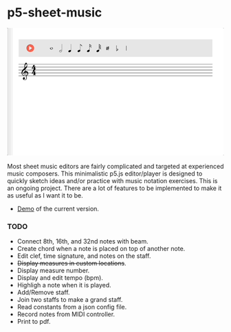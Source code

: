 # p5-sheet-music
![](docs/p5-sheet-music.gif)

Most sheet music editors are fairly complicated and targeted at experienced music composers. This minimalistic p5.js editor/player is designed to quickly sketch ideas and/or practice with music notation exercises. This is an ongoing project. There are a lot of features to be implemented to make it as useful as I want it to be.

- [Demo](https://lucasnfe.github.io/p5-sheet-music/index.html) of the current version.

### TODO

- Connect 8th, 16th, and 32nd notes with beam.
- Create chord when a note is placed on top of another note.
- Edit clef, time signature, and notes on the staff.
- ~~Display measures in custom locations~~.
- Display measure number.
- Display and edit tempo (bpm).
- Highligh a note when it is played.
- Add/Remove staff.
- Join two staffs to make a grand staff. 
- Read constants from a json config file.
- Record notes from MIDI controller.
- Print to pdf.
